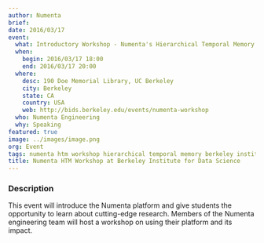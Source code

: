 ```yaml
---
author: Numenta
brief:
date: 2016/03/17
event:
  what: Introductory Workshop - Numenta's Hierarchical Temporal Memory (HTM)
  when:
    begin: 2016/03/17 18:00
    end: 2016/03/17 20:00
  where:
    desc: 190 Doe Memorial Library, UC Berkeley
    city: Berkeley
    state: CA
    country: USA
    web: http://bids.berkeley.edu/events/numenta-workshop
  who: Numenta Engineering
  why: Speaking
featured: true
image: ../images/image.png
org: Event
tags: numenta htm workshop hierarchical temporal memory berkeley institute data science bids
title: Numenta HTM Workshop at Berkeley Institute for Data Science
---
```


### Description

This event will introduce the Numenta platform and give students
the opportunity to learn about cutting-edge research. Members of the Numenta
engineering team will host a workshop on using their platform and its impact.
